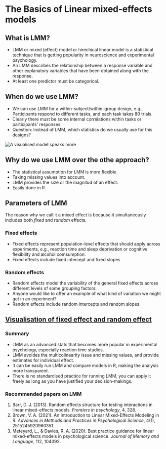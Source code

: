 # The Basics of Linear mixed-effects models #

## What is LMM? ##
- LMM or mixed (effect) model or hirechical linear model is a statistical technique that is getting popularity in neuroscience and experimental psychology.
- An LMM describes the relationship between a response variable and other explanatory variables that have been obtained along with the response.
- At least one predictor must be categorical.

## When do we use LMM? ##
- We can use LMM for a within-subject/within-group design, e.g., Participants respond to different tasks, and each task takes 80 trials. 
- Clearly there must be some internal correlations within tasks or participants' responses
- Question: Instead of LMM, which statistics do we usually use for this designs?


![A visualised model speaks more](https://miro.medium.com/max/1400/1*1r_s5QKOk2LRFjazaXghgA.gif)


## Why do we use LMM over the othe approach? ##
- The statistical assumption for LMM is more flexible.
- Taking missing values into account.
- LMM provides the size or the magnitud of an effect.
- Easily done in R.

## Parameters of LMM
The reason why we call it a mixed effect is because it simultaneously includes both *fixed* and *random* effects.

### Fixed effects
- Fixed effects represent population-level effects that should apply across experiments, e.g., reaction time and sleep deprivation or cognitive flexibility and alcohol comsumption. 
- Fixed effects include fixed intercept and fixed slopes


### Random effects
- Random effects model the variability of the general fixed effects across different levels of some grouping factors. 
- Anyone would like to offer an example of what kind of variation we might get in an experiment?
- Random effects include random intercepts and random slopes

[Visualisation of fixed effect and random effect](https://journals.sagepub.com/doi/full/10.1177/2515245920960351)
--
### Summary
- LMM as an advanced stats that becomes more popular in experimental psychology, especially reaction time studies.
- LMM avoides the multicolinearity issue and missing values, and provide estimates for individual effect.
- It can be easily run LMM and compare models in R, making the analysis more transparent. 
- There is no standardised practice for running LMM, you can apply it freely as long as you have justified your decision-makings.

### Recommended papers on LMM

1. Barr, D. J. (2013). Random effects structure for testing interactions in linear mixed-effects models. *Frontiers in psychology*, 4, 328.
2. Brown, V. A. (2021). An Introduction to Linear Mixed-Effects Modeling in R. *Advances in Methods and Practices in Psychological Science*, 4(1), 2515245920960351.
3. Meteyard, L., & Davies, R. A. (2020). Best practice guidance for linear mixed-effects models in psychological science. *Journal of Memory and Language*, 112, 104092.







